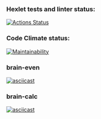 ### Hexlet tests and linter status:
[![Actions Status](https://github.com/garaevans/frontend-project-44/workflows/hexlet-check/badge.svg)](https://github.com/garaevans/frontend-project-44/actions)

### Code Climate status:
[![Maintainability](https://api.codeclimate.com/v1/badges/725bb8b793761f8ff3c8/maintainability)](https://codeclimate.com/github/garaevans/frontend-project-44/maintainability)

### brain-even
[![asciicast](https://asciinema.org/a/oknXtj71yOUIZwSspa6aZDz34.svg)](https://asciinema.org/a/oknXtj71yOUIZwSspa6aZDz34)

### brain-calc
[![asciicast](https://asciinema.org/a/y7etAJwQW1cHaNL3uIcG8XGoa.svg)](https://asciinema.org/a/y7etAJwQW1cHaNL3uIcG8XGoa)